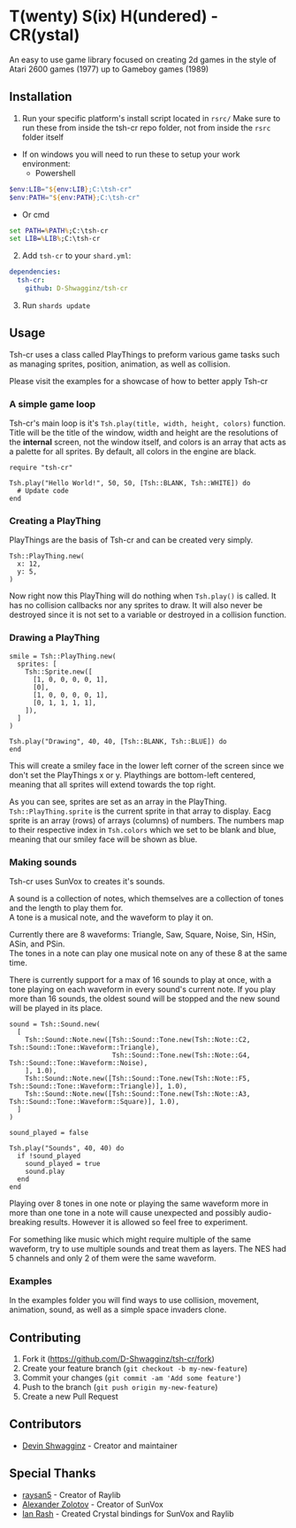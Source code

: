 # T(wenty) S(ix) H(undered) - CR(ystal)

An easy to use game library focused on creating 2d games
in the style of Atari 2600 games (1977) up to Gameboy games (1989)

## Installation

1. Run your specific platform's install script located in `rsrc/`
   Make sure to run these from inside the tsh-cr repo folder,
   not from inside the `rsrc` folder itself

- If on windows you will need to run these to setup your work environment:
  - Powershell
```powershell
$env:LIB="${env:LIB};C:\tsh-cr"
$env:PATH="${env:PATH};C:\tsh-cr"
```
  - Or cmd
```cmd
set PATH=%PATH%;C:\tsh-cr
set LIB=%LIB%;C:\tsh-cr
```

2. Add `tsh-cr` to your `shard.yml`:
```yml
dependencies:
  tsh-cr:
    github: D-Shwagginz/tsh-cr
```

3. Run `shards update`

## Usage

Tsh-cr uses a class called PlayThings to preform
various game tasks such as managing sprites,
position, animation, as well as collision.

Please visit the examples for a showcase of how to better apply Tsh-cr

### A simple game loop

Tsh-cr's main loop is it's `Tsh.play(title, width, height, colors)` function.<br>
Title will be the title of the window, width and height are the resolutions
of the **internal** screen, not the window itself, and colors is an array
that acts as a palette for all sprites. By default, all colors in the engine are black.

```crystal
require "tsh-cr"

Tsh.play("Hello World!", 50, 50, [Tsh::BLANK, Tsh::WHITE]) do
  # Update code
end
```

### Creating a PlayThing

PlayThings are the basis of Tsh-cr and can be created very simply.

```crystal
Tsh::PlayThing.new(
  x: 12,
  y: 5,
)
```

Now right now this PlayThing will do nothing when `Tsh.play()` is called.
It has no collision callbacks nor any sprites to draw. It will also
never be destroyed since it is not set to a variable or destroyed
in a collision function.<br>

### Drawing a PlayThing

```crystal
smile = Tsh::PlayThing.new(
  sprites: [
    Tsh::Sprite.new([
      [1, 0, 0, 0, 0, 1],
      [0],
      [1, 0, 0, 0, 0, 1],
      [0, 1, 1, 1, 1],
    ]),
  ]
)

Tsh.play("Drawing", 40, 40, [Tsh::BLANK, Tsh::BLUE]) do
end
```

This will create a smiley face in the lower left corner of the
screen since we don't set the PlayThings x or y. Playthings are bottom-left centered,
meaning that all sprites will extend towards the top right.

As you can see, sprites are set as an array in the PlayThing. `Tsh::PlayThing.sprite` is the
current sprite in that array to display. Eacg sprite is an array (rows) of arrays (columns)
of numbers. The numbers map to their respective index in `Tsh.colors` which we set to be blank and blue,
meaning that our smiley face will be shown as blue.

### Making sounds

Tsh-cr uses SunVox to creates it's sounds.

A sound is a collection of notes, which themselves are a collection of tones and the length to play them for.<br>
A tone is a musical note, and the waveform to play it on.

Currently there are 8 waveforms: Triangle, Saw, Square, Noise, Sin, HSin, ASin, and PSin.<br>
The tones in a note can play one musical note on any of these 8 at the same time.

There is currently support for a max of 16 sounds to play at once, with a tone playing on each waveform in
every sound's current note. If you play more than 16 sounds, the oldest sound will be stopped and the new sound
will be played in its place.

```crystal
sound = Tsh::Sound.new(
  [
    Tsh::Sound::Note.new([Tsh::Sound::Tone.new(Tsh::Note::C2, Tsh::Sound::Tone::Waveform::Triangle),
                          Tsh::Sound::Tone.new(Tsh::Note::G4, Tsh::Sound::Tone::Waveform::Noise),
    ], 1.0),
    Tsh::Sound::Note.new([Tsh::Sound::Tone.new(Tsh::Note::F5, Tsh::Sound::Tone::Waveform::Triangle)], 1.0),
    Tsh::Sound::Note.new([Tsh::Sound::Tone.new(Tsh::Note::A3, Tsh::Sound::Tone::Waveform::Square)], 1.0),
  ]
)

sound_played = false

Tsh.play("Sounds", 40, 40) do
  if !sound_played
    sound_played = true
    sound.play
  end
end
```

Playing over 8 tones in one note or playing the same waveform more in more than one tone in a note
will cause unexpected and possibly audio-breaking results. However it is allowed so feel free to experiment.

For something like music which might require multiple of the same waveform, try to use multiple sounds
and treat them as layers. The NES had 5 channels and only 2 of them were the same waveform.

### Examples

In the examples folder you will find ways to use collision, movement,
animation, sound, as well as a simple space invaders clone.

## Contributing

1. Fork it (<https://github.com/D-Shwagginz/tsh-cr/fork>)
2. Create your feature branch (`git checkout -b my-new-feature`)
3. Commit your changes (`git commit -am 'Add some feature'`)
4. Push to the branch (`git push origin my-new-feature`)
5. Create a new Pull Request

## Contributors

- [Devin Shwagginz](https://github.com/D-Shwagginz) - Creator and maintainer

## Special Thanks

- [raysan5](https://github.com/raysan5) - Creator of Raylib
- [Alexander Zolotov](https://warmplace.ru) - Creator of SunVox
- [Ian Rash](https://github.com/sol-vin) - Created Crystal bindings for SunVox and Raylib